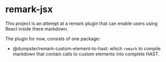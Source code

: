 # remark-jsx

This project is an attempt at a remark plugin that can enable users using React inside there markdown.

The plugin for now, consists of one package:
* @dumpster/remark-custom-element-to-hast: which `remark` to compile markdown that contain calls to custom elements into complete HAST.
